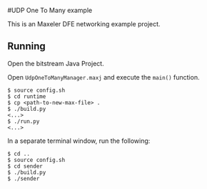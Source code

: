 #UDP One To Many example 

This is an Maxeler DFE networking example project.

## Running

Open the bitstream Java Project.

Open `UdpOneToManyManager.maxj` and execute the `main()` function.

```
$ source config.sh
$ cd runtime
$ cp <path-to-new-max-file> .
$ ./build.py
<...>
$ ./run.py
<...>
```

In a separate terminal window, run the following:

```
$ cd ..
$ source config.sh
$ cd sender
$ ./build.py
$ ./sender
```
